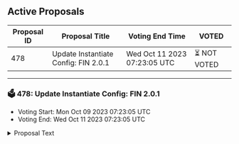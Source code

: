 ## Active Proposals

| Proposal ID | Proposal Title | Voting End Time | VOTED |
|-------------|----------------|-----------------|-------|
| 478 | Update Instantiate Config: FIN 2.0.1 | Wed Oct 11 2023 07:23:05 UTC | ⏳ NOT VOTED |

---

### 🗳 478: Update Instantiate Config: FIN 2.0.1
- Voting Start: Mon Oct 09 2023 07:23:05 UTC
- Voting End: Wed Oct 11 2023 07:23:05 UTC

<details>
<summary>Proposal Text</summary>
 
Code ID 162 patches a rare edge case that prevents querying order state
</details>
